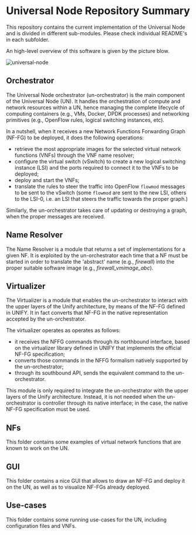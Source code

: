 # Universal Node Repository Summary
This repository contains the current implementation of the Universal Node and is divided in different sub-modules.
Please check individual README's in each subfolder.

An high-level overview of this software is given by the picture blow.

![universal-node](https://raw.githubusercontent.com/netgroup-polito/un-orchestrator/master/images/universal-node.png)


## Orchestrator
The Universal Node orchestrator (un-orchestrator) is the main component of the Universal Node (UN).
It handles the orchestration of compute and network resources within a UN, hence managing the complete lifecycle of computing containers (e.g., VMs, Docker, DPDK processes) and networking primitives (e.g., OpenFlow rules, logical switching instances, etc).

In a nutshell, when it receives a new Network Functions Forwarding Graph (NF-FG) to be deployed, it does the following operations:

  * retrieve the most appropriate images for the selected virtual network
    functions (VNFs) through the VNF name resolver;
  * configure the virtual switch (vSwitch) to create a new logical switching
    instance (LSI) and the ports required to connect it to the VNFs to be deployed;
  * deploy and start the VNFs;
  * translate the rules to steer the traffic into OpenFlow `flowmod` messages
    to be sent to the vSwitch (some `flowmod` are sent to the new LSI, others
    to the LSI-0, i.e. an LSI that steers the traffic towards the proper graph.)

Similarly, the un-orchestrator takes care of updating or destroying a graph,
when the proper messages are received.


## Name Resolver
The Name Resolver is a module that returns a set of implementations for a given NF.
It is exploited by the un-orchestrator each time that a NF must be started in order to translate the 'abstract' name (e.g., *firewall*) into the proper suitable software image (e.g., *firewall\_vmimage\_abc*).

## Virtualizer
The Virtualizer is a module that enables the un-orchestrator to interact with the upper layers of the Unify architecture, by means of the NF-FG defined in UNIFY. It in fact converts that NF-FG in the native representation accepted by the un-orchestrator.

The virtualizer operates as operates as follows:

  * it receives the NFFG commands through its northbound interface, based on the virtualizer library defined in UNIFY that implements the official NF-FG specification;
  * converts those commands in the NFFG formalism natively supported by the un-orchestrator;
  * through its southbound API, sends the equivalent command to the un-orchestrator.

This module is only required to integrate the un-orchestrator with the upper layers of the Unify architecture.
Instead, it is not needed when the un-orchestrator is controller through its native interface; in the case, the native NF-FG specification must be used.

## NFs
This folder contains some examples of virtual network functions that are known to work on the UN.

## GUI
This folder contains a nice GUI that allows to draw an NF-FG and deploy it on the UN, as well as to visualize NF-FGs already deployed.

## Use-cases
This folder contains some running use-cases for the UN, including configuration files and VNFs.
